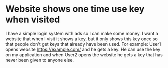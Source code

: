 
# Website shows one time use key when visited

I have a simple login system with ads so I can make some money.
I want a website that when I visit it shows a key,
but it only shows this key once so that people don't get keys that already have been used.
For example: User1 opens website https://example.com/ and he gets a key.
He can use the key on my application and when User2 opens the website he gets a key that has never been given to anyone else.

        